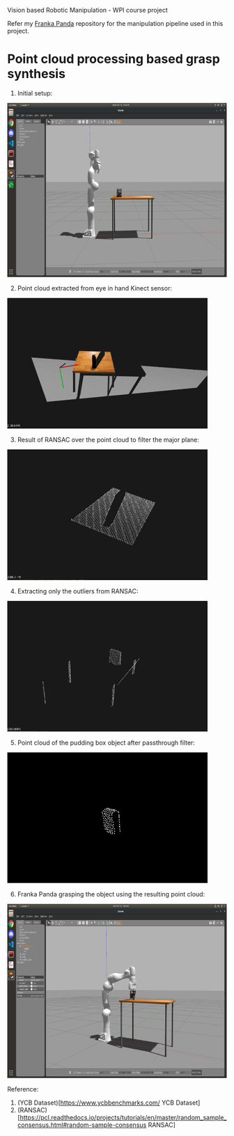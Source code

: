 Vision based Robotic Manipulation - WPI course project

Refer my [Franka Panda](https://github.com/cdbharath/franka_panda "Franka Panda") repository for the manipulation pipeline used in this project. 

# Point cloud processing based grasp synthesis

1. Initial setup:
<p align="left">
<img width="600" height="400" src="./media/pc_setup.png">
</p>

2. Point cloud extracted from eye in hand Kinect sensor:
<p align="left">
<img width="460" height="300" src="./media/pc.png">
</p>

3. Result of RANSAC over the point cloud to filter the major plane:
<p align="left">
<img width="460" height="300" src="./media/ransac.png">
</p>

4. Extracting only the outliers from RANSAC:
<p align="left">
<img width="460" height="300" src="./media/ransac_outliers.png">
</p>

5. Point cloud of the pudding box object after passthrough filter:
<p align="left">
<img width="460" height="300" src="./media/pc_final_.png">
</p>

6. Franka Panda grasping the object using the resulting point cloud:
<p align="left">
<img width="600" height="400" src="./media/grasping.png">
</p>
<!--
# Visual servoing of a RR robot

1. Initial setup:
<p align="left">
<img width="460" height="300" src="./media/vs_setup.png">
</p>

2. Initial camera output from the RR manipulator:
<p align="left">
<img width="460" height="460" src="./media/initial.png">
</p>

3. Camera output after the RR manipulator end effector reaches the setpoint:
<p align="left">
<img width="460" height="460" src="./media/final.png">
</p>

4. Response of the controller:
<p align="left">
<img width="600" height="400" src="./media/vs_result.png">
</p>
-->

Reference:
1. (YCB Dataset)[https://www.ycbbenchmarks.com/ YCB Dataset]
2. (RANSAC)[https://pcl.readthedocs.io/projects/tutorials/en/master/random_sample_consensus.html#random-sample-consensus RANSAC]

